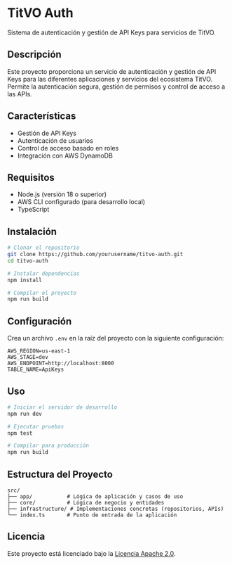 # TitVO Auth

Sistema de autenticación y gestión de API Keys para servicios de TitVO.

## Descripción

Este proyecto proporciona un servicio de autenticación y gestión de API Keys para las diferentes aplicaciones y servicios del ecosistema TitVO. Permite la autenticación segura, gestión de permisos y control de acceso a las APIs.

## Características

- Gestión de API Keys
- Autenticación de usuarios
- Control de acceso basado en roles
- Integración con AWS DynamoDB

## Requisitos

- Node.js (versión 18 o superior)
- AWS CLI configurado (para desarrollo local)
- TypeScript

## Instalación

```bash
# Clonar el repositorio
git clone https://github.com/yourusername/titvo-auth.git
cd titvo-auth

# Instalar dependencias
npm install

# Compilar el proyecto
npm run build
```

## Configuración

Crea un archivo `.env` en la raíz del proyecto con la siguiente configuración:

```
AWS_REGION=us-east-1
AWS_STAGE=dev
AWS_ENDPOINT=http://localhost:8000
TABLE_NAME=ApiKeys
```

## Uso

```bash
# Iniciar el servidor de desarrollo
npm run dev

# Ejecutar pruebas
npm test

# Compilar para producción
npm run build
```

## Estructura del Proyecto

```
src/
├── app/           # Lógica de aplicación y casos de uso
├── core/          # Lógica de negocio y entidades
├── infrastructure/ # Implementaciones concretas (repositorios, APIs)
└── index.ts       # Punto de entrada de la aplicación
```

## Licencia

Este proyecto está licenciado bajo la [Licencia Apache 2.0](LICENSE). 